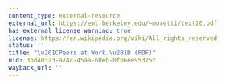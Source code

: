 ```yaml
---
content_type: external-resource
external_url: https://eml.berkeley.edu/~moretti/text20.pdf
has_external_license_warning: true
license: https://en.wikipedia.org/wiki/All_rights_reserved
status: ''
title: "\u201CPeers at Work.\u201D (PDF)"
uid: 3bd40323-a74c-45aa-b0eb-0fb6ee95375c
wayback_url: ''
---
```

